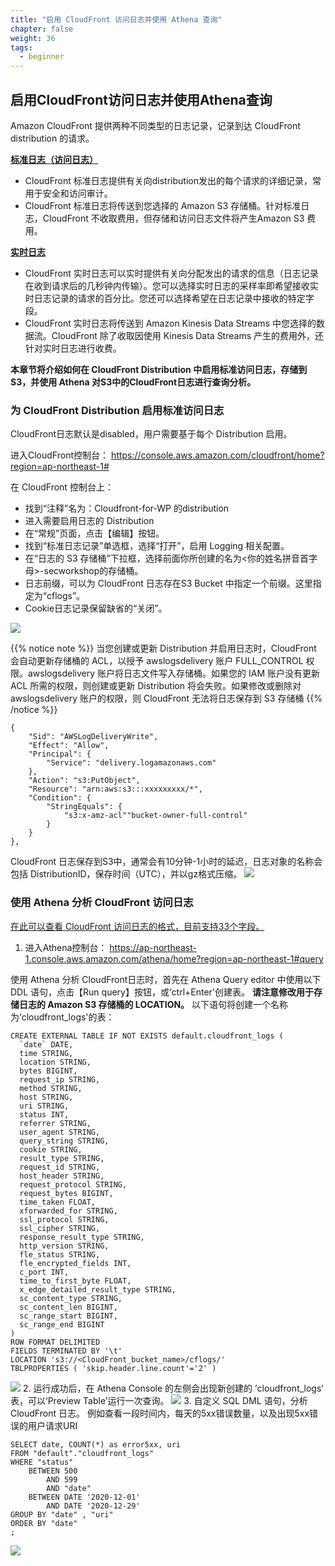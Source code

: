 ```yaml
---
title: "启用 CloudFront 访问日志并使用 Athena 查询"
chapter: false
weight: 36
tags:
  - beginner
---
```


## 启用CloudFront访问日志并使用Athena查询

Amazon CloudFront 提供两种不同类型的日志记录，记录到达 CloudFront distribution 的请求。

**[标准日志（访问日志）](https://docs.aws.amazon.com/zh_cn/AmazonCloudFront/latest/DeveloperGuide/AccessLogs.html)**
 - CloudFront 标准日志提供有关向distribution发出的每个请求的详细记录，常用于安全和访问审计。
 - CloudFront 标准日志将传送到您选择的 Amazon S3 存储桶。针对标准日志，CloudFront 不收取费用，但存储和访问日志文件将产生Amazon S3 费用。

**[实时日志](https://docs.aws.amazon.com/zh_cn/AmazonCloudFront/latest/DeveloperGuide/real-time-logs.html)**
 - CloudFront 实时日志可以实时提供有关向分配发出的请求的信息（日志记录在收到请求后的几秒钟内传输）。您可以选择实时日志的采样率即希望接收实时日志记录的请求的百分比。您还可以选择希望在日志记录中接收的特定字段。
 - CloudFront 实时日志将传送到 Amazon Kinesis Data Streams 中您选择的数据流。CloudFront 除了收取因使用 Kinesis Data Streams 产生的费用外，还针对实时日志进行收费。

**本章节将介绍如何在 CloudFront Distribution 中启用标准访问日志，存储到S3，并使用 Athena 对S3中的CloudFront日志进行查询分析。**

### 为 CloudFront Distribution 启用标准访问日志

CloudFront日志默认是disabled，用户需要基于每个 Distribution 启用。

进入CloudFront控制台：
https://console.aws.amazon.com/cloudfront/home?region=ap-northeast-1#

在 CloudFront 控制台上：

- 找到“注释”名为：Cloudfront-for-WP 的distribution
- 进入需要启用日志的 Distribution
- 在“常规”页面，点击【编辑】按钮。
- 找到“标准日志记录”单选框，选择“打开”，启用 Logging 相关配置。
- 在“日志的 S3 存储桶”下拉框，选择前面你所创建的名为<你的姓名拼音首字母>-secworkshop的存储桶。
- 日志前缀，可以为 CloudFront 日志存在S3 Bucket 中指定一个前缀。这里指定为“cflogs”。
- Cookie日志记录保留缺省的“关闭”。

![](/images/3.NetworkSecurity/EnableCloudFrontLogging.png)

{{% notice note %}}
当您创建或更新 Distribution 并启用日志时，CloudFront 会自动更新存储桶的 ACL，以授予 awslogsdelivery 账户 FULL_CONTROL 权限。awslogsdelivery 账户将日志文件写入存储桶。如果您的 IAM 账户没有更新 ACL 所需的权限，则创建或更新 Distribution 将会失败。如果修改或删除对 awslogsdelivery 账户的权限，则 CloudFront 无法将日志保存到 S3 存储桶
{{% /notice  %}}
```
{
    "Sid": "AWSLogDeliveryWrite",
    "Effect": "Allow",
    "Principal": {
        "Service": "delivery.logamazonaws.com"
    },
    "Action": "s3:PutObject",
    "Resource": "arn:aws:s3:::xxxxxxxxx/*",
    "Condition": {
        "StringEquals": {
            "s3:x-amz-acl""bucket-owner-full-control"
        }
    }
},
```

CloudFront 日志保存到S3中，通常会有10分钟-1小时的延迟，日志对象的名称会包括 DistributionID，保存时间（UTC），并以gz格式压缩。
![](/images/3.NetworkSecurity/CloudFrontLogs-in-S3.png)

### 使用 Athena 分析 CloudFront 访问日志

[在此可以查看 CloudFront 访问日志的格式，目前支持33个字段。](https://docs.aws.amazon.com/zh_cn/AmazonCloudFront/latest/DeveloperGuide/AccessLogs.html#LogFileFormat)

1. 进入Athena控制台：
https://ap-northeast-1.console.aws.amazon.com/athena/home?region=ap-northeast-1#query

使用 Athena 分析 CloudFront日志时，首先在 Athena Query editor 中使用以下 DDL 语句，点击【Run query】按钮，或‘ctrl+Enter'创建表。 
**请注意修改用于存储日志的 Amazon S3 存储桶的 LOCATION。**
以下语句将创建一个名称为‘cloudfront_logs'的表：	
```
CREATE EXTERNAL TABLE IF NOT EXISTS default.cloudfront_logs (
  `date` DATE,
  time STRING,
  location STRING,
  bytes BIGINT,
  request_ip STRING,
  method STRING,
  host STRING,
  uri STRING,
  status INT,
  referrer STRING,
  user_agent STRING,
  query_string STRING,
  cookie STRING,
  result_type STRING,
  request_id STRING,
  host_header STRING,
  request_protocol STRING,
  request_bytes BIGINT,
  time_taken FLOAT,
  xforwarded_for STRING,
  ssl_protocol STRING,
  ssl_cipher STRING,
  response_result_type STRING,
  http_version STRING,
  fle_status STRING,
  fle_encrypted_fields INT,
  c_port INT,
  time_to_first_byte FLOAT,
  x_edge_detailed_result_type STRING,
  sc_content_type STRING,
  sc_content_len BIGINT,
  sc_range_start BIGINT,
  sc_range_end BIGINT
)
ROW FORMAT DELIMITED 
FIELDS TERMINATED BY '\t'
LOCATION 's3://<CloudFront_bucket_name>/cflogs/'
TBLPROPERTIES ( 'skip.header.line.count'='2' )

```
![](/images/3.NetworkSecurity/AthenaCreateTable-CloudFrontLogs.png)
2. 运行成功后，在 Athena Console 的左侧会出现新创建的 ’cloudfront_logs' 表，可以‘Preview Table’运行一次查询。
![](/images/3.NetworkSecurity/AthenaPreviewTable-CloudFrontLogs.png)
3. 自定义 SQL DML 语句，分析 CloudFront 日志。
例如查看一段时间内，每天的5xx错误数量，以及出现5xx错误的用户请求URI
	
```
SELECT date, COUNT(*) as error5xx, uri
FROM "default"."cloudfront_logs"
WHERE "status"
    BETWEEN 500
        AND 599
        AND "date"
    BETWEEN DATE '2020-12-01'
        AND DATE '2020-12-29'
GROUP BY "date" , "uri"
ORDER BY "date"
;
```
![](/images/3.NetworkSecurity/AthenaQuerySample-CloudFrontLogs.png)